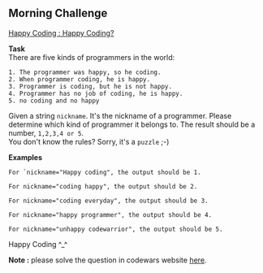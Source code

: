 ## Morning Challenge 

[Happy Coding : Happy Coding?](https://www.codewars.com/kata/599cdc2ab7a047241a000001)

**Task**    
There are five kinds of programmers in the world:
```
1. The programmer was happy, so he coding.
2. When programmer coding, he is happy.
3. Programmer is coding, but he is not happy.
4. Programmer has no job of coding, he is happy.
5. no coding and no happy
```

Given a string `nickname`. It's the nickname of a programmer. Please determine which kind of programmer it belongs to. The result should be a number, `1,2,3,4 or 5`.    
You don't know the rules? Sorry, it's a `puzzle` ;-)

**Examples**
```
For `nickname="Happy coding", the output should be 1.

For nickname="coding happy", the output should be 2.

For nickname="coding everyday", the output should be 3.

For nickname="happy programmer", the output should be 4.

For nickname="unhappy codewarrior", the output should be 5.
```
Happy Coding ^_^

**Note :** 
please solve the question in codewars website [here](https://www.codewars.com/kata/599cdc2ab7a047241a000001). 
